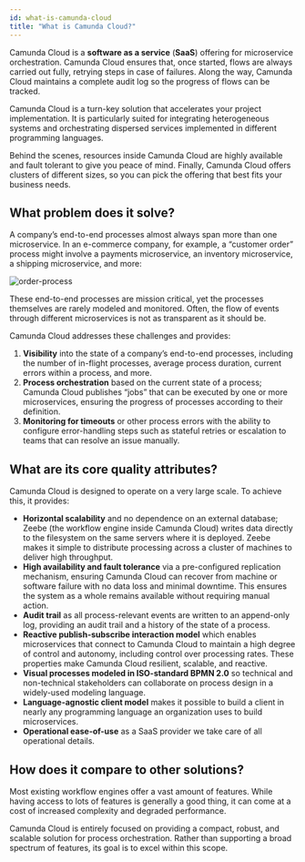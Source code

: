 ```yaml
---
id: what-is-camunda-cloud
title: "What is Camunda Cloud?"
---
```


Camunda Cloud is a **software as a service** (**SaaS**) offering for microservice orchestration. Camunda Cloud ensures that, once started, flows are always carried out fully, retrying steps in case of failures. Along the way, Camunda Cloud maintains a complete audit log so the progress of flows can be tracked.

Camunda Cloud is a turn-key solution that accelerates your project implementation. It is particularly suited for integrating heterogeneous systems and orchestrating dispersed services implemented in different programming languages.

Behind the scenes, resources inside Camunda Cloud are highly available and fault tolerant to give you peace of mind. Finally, Camunda Cloud offers clusters of different sizes, so you can pick the offering that best fits your business needs.

## What problem does it solve?

A company’s end-to-end processes almost always span more than one microservice. In an e-commerce company, for example, a “customer order” process might involve a payments microservice, an inventory microservice, a shipping microservice, and more:

![order-process](assets/order-process.png)

These end-to-end processes are mission critical, yet the processes themselves are rarely modeled and monitored. Often, the flow of events through different microservices is not as transparent as it should be.

[//]:# (Changed "opaque" in th sentence above to something a little more descriptive. Do you prefer the former or the latter?)

Camunda Cloud addresses these challenges and provides:

1. **Visibility** into the state of a company’s end-to-end processes, including the number of in-flight processes, average process duration, current errors within a process, and more.
2. **Process orchestration** based on the current state of a process; Camunda Cloud publishes “jobs” that can be executed by one or more microservices, ensuring the progress of processes according to their definition.
3. **Monitoring for timeouts** or other process errors with the ability to configure error-handling steps such as stateful retries or escalation to teams that can resolve an issue manually.

## What are its core quality attributes?

Camunda Cloud is designed to operate on a very large scale. To achieve this, it provides:

- **Horizontal scalability** and no dependence on an external database; Zeebe (the workflow engine inside Camunda Cloud) writes data directly to the filesystem on the same servers where it is deployed. Zeebe makes it simple to distribute processing across a cluster of machines to deliver high throughput.
- **High availability and fault tolerance** via a pre-configured replication mechanism, ensuring Camunda Cloud can recover from machine or software failure with no data loss and minimal downtime. This ensures the system as a whole remains available without requiring manual action.
- **Audit trail** as all process-relevant events are written to an append-only log, providing an audit trail and a history of the state of a process.
- **Reactive publish-subscribe interaction model** which enables microservices that connect to Camunda Cloud to maintain a high degree of control and autonomy, including control over processing rates. These properties make Camunda Cloud resilient, scalable, and reactive.
- **Visual processes modeled in ISO-standard BPMN 2.0** so technical and non-technical stakeholders can collaborate on process design in a widely-used modeling language.
- **Language-agnostic client model** makes it possible to build a client in nearly any programming language an organization uses to build microservices.
- **Operational ease-of-use** as a SaaS provider we take care of all operational details.

## How does it compare to other solutions?

Most existing workflow engines offer a vast amount of features. While having access to lots of features is generally a good thing, it can come at a cost of increased complexity and degraded performance.

Camunda Cloud is entirely focused on providing a compact, robust, and scalable solution for process orchestration. Rather than supporting a broad spectrum of features, its goal is to excel within this scope.
